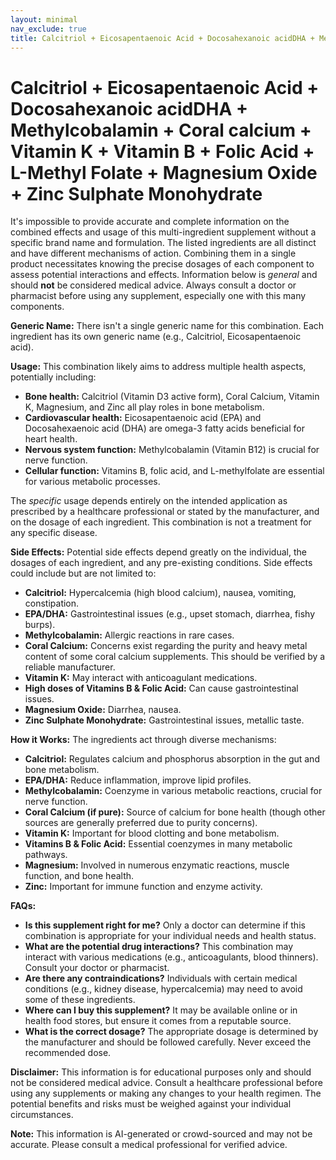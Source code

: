 ```yaml
---
layout: minimal
nav_exclude: true
title: Calcitriol + Eicosapentaenoic Acid + Docosahexanoic acidDHA + Methylcobalamin + Coral calcium + Vitamin K + Vitamin B + Folic Acid + L-Methyl Folate + Magnesium Oxide + Zinc Sulphate Monohydrate
---
```


# Calcitriol + Eicosapentaenoic Acid + Docosahexanoic acidDHA + Methylcobalamin + Coral calcium + Vitamin K + Vitamin B + Folic Acid + L-Methyl Folate + Magnesium Oxide + Zinc Sulphate Monohydrate

It's impossible to provide accurate and complete information on the combined effects and usage of this multi-ingredient supplement without a specific brand name and formulation.  The listed ingredients are all distinct and have different mechanisms of action.  Combining them in a single product necessitates knowing the precise dosages of each component to assess potential interactions and effects.  Information below is *general* and should **not** be considered medical advice.  Always consult a doctor or pharmacist before using any supplement, especially one with this many components.

**Generic Name:**  There isn't a single generic name for this combination.  Each ingredient has its own generic name (e.g., Calcitriol, Eicosapentaenoic acid).

**Usage:** This combination likely aims to address multiple health aspects, potentially including:

* **Bone health:** Calcitriol (Vitamin D3 active form), Coral Calcium, Vitamin K, Magnesium, and Zinc all play roles in bone metabolism.
* **Cardiovascular health:** Eicosapentaenoic acid (EPA) and Docosahexaenoic acid (DHA) are omega-3 fatty acids beneficial for heart health.
* **Nervous system function:** Methylcobalamin (Vitamin B12) is crucial for nerve function.
* **Cellular function:** Vitamins B, folic acid, and L-methylfolate are essential for various metabolic processes.

The *specific* usage depends entirely on the intended application as prescribed by a healthcare professional or stated by the manufacturer, and on the dosage of each ingredient.  This combination is not a treatment for any specific disease.

**Side Effects:**  Potential side effects depend greatly on the individual, the dosages of each ingredient, and any pre-existing conditions.  Side effects could include but are not limited to:

* **Calcitriol:** Hypercalcemia (high blood calcium), nausea, vomiting, constipation.
* **EPA/DHA:**  Gastrointestinal issues (e.g., upset stomach, diarrhea, fishy burps).
* **Methylcobalamin:**  Allergic reactions in rare cases.
* **Coral Calcium:**  Concerns exist regarding the purity and heavy metal content of some coral calcium supplements.  This should be verified by a reliable manufacturer.
* **Vitamin K:**  May interact with anticoagulant medications.
* **High doses of Vitamins B & Folic Acid:**  Can cause gastrointestinal issues.
* **Magnesium Oxide:**  Diarrhea, nausea.
* **Zinc Sulphate Monohydrate:**  Gastrointestinal issues, metallic taste.


**How it Works:**  The ingredients act through diverse mechanisms:

* **Calcitriol:** Regulates calcium and phosphorus absorption in the gut and bone metabolism.
* **EPA/DHA:** Reduce inflammation, improve lipid profiles.
* **Methylcobalamin:**  Coenzyme in various metabolic reactions, crucial for nerve function.
* **Coral Calcium (if pure):**  Source of calcium for bone health (though other sources are generally preferred due to purity concerns).
* **Vitamin K:**  Important for blood clotting and bone metabolism.
* **Vitamins B & Folic Acid:**  Essential coenzymes in many metabolic pathways.
* **Magnesium:**  Involved in numerous enzymatic reactions, muscle function, and bone health.
* **Zinc:**  Important for immune function and enzyme activity.


**FAQs:**

* **Is this supplement right for me?**  Only a doctor can determine if this combination is appropriate for your individual needs and health status.
* **What are the potential drug interactions?**  This combination may interact with various medications (e.g., anticoagulants, blood thinners).  Consult your doctor or pharmacist.
* **Are there any contraindications?**  Individuals with certain medical conditions (e.g., kidney disease, hypercalcemia) may need to avoid some of these ingredients.
* **Where can I buy this supplement?**  It may be available online or in health food stores, but ensure it comes from a reputable source.
* **What is the correct dosage?**  The appropriate dosage is determined by the manufacturer and should be followed carefully.  Never exceed the recommended dose.


**Disclaimer:**  This information is for educational purposes only and should not be considered medical advice. Consult a healthcare professional before using any supplements or making any changes to your health regimen.  The potential benefits and risks must be weighed against your individual circumstances.


**Note:** This information is AI-generated or crowd-sourced and may not be accurate. Please consult a medical professional for verified advice.